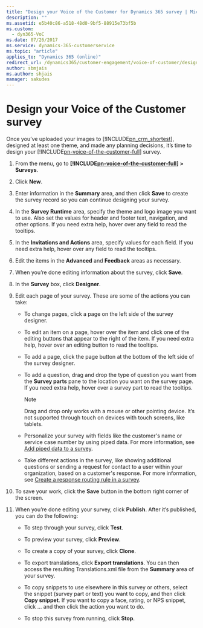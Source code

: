 ```yaml
---
title: "Design your Voice of the Customer for Dynamics 365 survey | MicrosoftDocs"
description: ""
ms.assetid: e5b40c86-a518-48d0-9bf5-88915e73bf5b
ms.custom:
  - dyn365-VoC
ms.date: 07/26/2017
ms.service: dynamics-365-customerservice
ms.topic: "article"
applies_to: "Dynamics 365 (online)"
redirect_url: /dynamics365/customer-engagement/voice-of-customer/design-basic-survey
author: sbmjais
ms.author: shjais
manager: sakudes
---
```

# Design your Voice of the Customer survey 
Once you’ve uploaded your images to [!INCLUDE[pn_crm_shortest](../includes/pn-crm-shortest.md)], designed at least one theme, and made any planning decisions, it’s time to design your [!INCLUDE[pn-voice-of-the-customer-full](../includes/pn-voice-of-the-customer-full.md)] survey.  
  
1.  From the menu, go to **[!INCLUDE[pn-voice-of-the-customer-full](../includes/pn-voice-of-the-customer-full.md)] > Surveys**.  
  
2.  Click **New**.  
  
3.  Enter information in the **Summary** area, and then click **Save** to create the survey record so you can continue designing your survey.  
  
4.  In the **Survey Runtime** area, specify the theme and logo image you want to use. Also set the values for header and footer text, navigation, and other options. If you need extra help, hover over any field to read the tooltips.  
  
5.  In the **Invitations and Actions** area, specify values for each field. If you need extra help, hover over any field to read the tooltips.  
  
6.  Edit the items in the **Advanced** and **Feedback** areas as necessary.  
  
7.  When you’re done editing information about the survey, click **Save**.  
  
8.  In the **Survey** box, click **Designer**.  
  
9. Edit each page of your survey. These are some of the actions you can take:  
  
    -   To change pages, click a page on the left side of the survey designer.  
  
    -   To edit an item on a page, hover over the item and click one of the editing buttons that appear to the right of the item. If you need extra help, hover over an editing button to read the tooltips.  
  
    -   To add a page, click the page button at the bottom of the left side of the survey designer.  
  
    -   To add a question, drag and drop the type of question you want from the **Survey parts** pane to the location you want on the survey page. If you need extra help, hover over a survey part to read the tooltips.  
  
        > [!NOTE]
        >  Drag and drop only works with a mouse or other pointing device. It’s not supported through touch on devices with touch screens, like tablets.  
  
    -   Personalize your survey with fields like the customer's name or service case number by using piped data. For more information, see [Add piped data to a survey](personalize-voice-of-customer-surveys-piped-data.md).  
  
    -   Take different actions in the survey, like showing additional questions or sending a request for contact to a user within your organization, based on a customer's response. For more information, see [Create a response routing rule in a survey](create-response-routing-rule-voice-of-customer-survey.md).  
  
10. To save your work, click the **Save** button in the bottom right corner of the screen.  
  
11. When you’re done editing your survey, click **Publish**. After it’s published, you can do the following:  
  
    -   To step through your survey, click **Test**.  
  
    -   To preview your survey, click **Preview**.  
  
    -   To create a copy of your survey, click **Clone**.  
  
    -   To export translations, click **Export translations**. You can then access the resulting Translations.xml file from the **Summary** area of your survey.  
  
    -   To copy snippets to use elsewhere in this survey or others, select the snippet (survey part or text) you want to copy, and then click **Copy snippet**. If you want to copy a face, rating, or NPS snippet, click … and then click the action you want to do.  
  
    -   To stop this survey from running, click **Stop**.  
  
